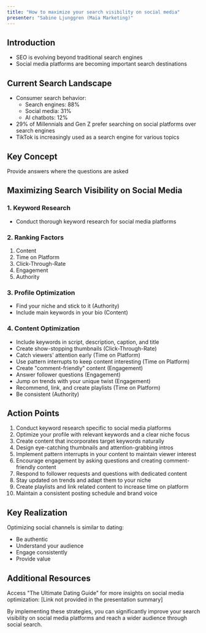 ```yaml
---
title: "How to maximize your search visibility on social media"
presenter: "Sabine Ljunggren (Maia Marketing)"
---
```

## Introduction

- SEO is evolving beyond traditional search engines
- Social media platforms are becoming important search destinations

## Current Search Landscape

- Consumer search behavior:
  - Search engines: 88%
  - Social media: 31%
  - AI chatbots: 12%
- 29% of Millennials and Gen Z prefer searching on social platforms over search engines
- TikTok is increasingly used as a search engine for various topics

## Key Concept

Provide answers where the questions are asked

## Maximizing Search Visibility on Social Media

### 1. Keyword Research
- Conduct thorough keyword research for social media platforms

### 2. Ranking Factors
1. Content
2. Time on Platform
3. Click-Through-Rate
4. Engagement
5. Authority

### 3. Profile Optimization
- Find your niche and stick to it (Authority)
- Include main keywords in your bio (Content)

### 4. Content Optimization
- Include keywords in script, description, caption, and title
- Create show-stopping thumbnails (Click-Through-Rate)
- Catch viewers' attention early (Time on Platform)
- Use pattern interrupts to keep content interesting (Time on Platform)
- Create "comment-friendly" content (Engagement)
- Answer follower questions (Engagement)
- Jump on trends with your unique twist (Engagement)
- Recommend, link, and create playlists (Time on Platform)
- Be consistent (Authority)

## Action Points

1. Conduct keyword research specific to social media platforms
2. Optimize your profile with relevant keywords and a clear niche focus
3. Create content that incorporates target keywords naturally
4. Design eye-catching thumbnails and attention-grabbing intros
5. Implement pattern interrupts in your content to maintain viewer interest
6. Encourage engagement by asking questions and creating comment-friendly content
7. Respond to follower requests and questions with dedicated content
8. Stay updated on trends and adapt them to your niche
9. Create playlists and link related content to increase time on platform
10. Maintain a consistent posting schedule and brand voice

## Key Realization

Optimizing social channels is similar to dating:
- Be authentic
- Understand your audience
- Engage consistently
- Provide value

## Additional Resources

Access "The Ultimate Dating Guide" for more insights on social media optimization:
[Link not provided in the presentation summary]

By implementing these strategies, you can significantly improve your search visibility on social media platforms and reach a wider audience through social search.


